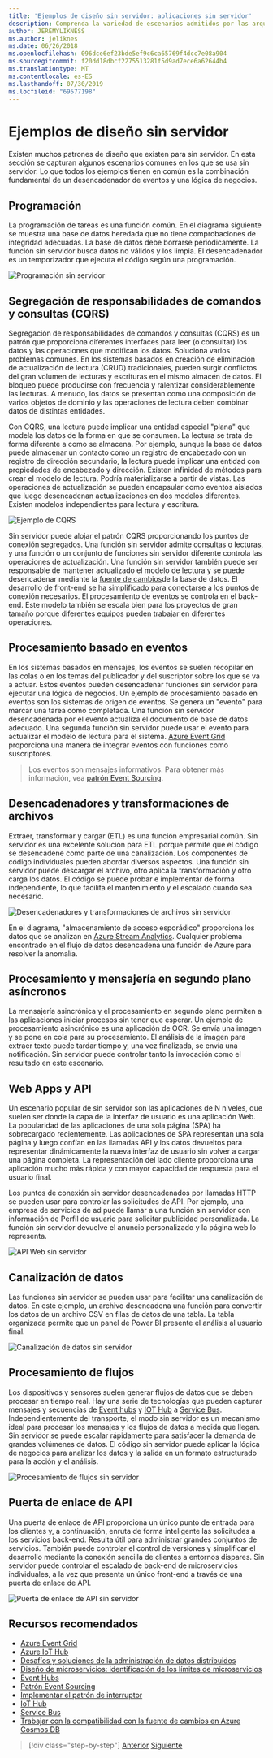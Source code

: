 ```yaml
---
title: 'Ejemplos de diseño sin servidor: aplicaciones sin servidor'
description: Comprenda la variedad de escenarios admitidos por las arquitecturas sin servidor, desde la programación y el procesamiento basado en eventos hasta los desencadenadores de archivos y el proceso de flujo.
author: JEREMYLIKNESS
ms.author: jeliknes
ms.date: 06/26/2018
ms.openlocfilehash: 096dce6ef23bde5ef9c6ca65769f4dcc7e08a904
ms.sourcegitcommit: f20dd18dbcf2275513281f5d9ad7ece6a62644b4
ms.translationtype: MT
ms.contentlocale: es-ES
ms.lasthandoff: 07/30/2019
ms.locfileid: "69577198"
---
```

# <a name="serverless-design-examples"></a>Ejemplos de diseño sin servidor

Existen muchos patrones de diseño que existen para sin servidor. En esta sección se capturan algunos escenarios comunes en los que se usa sin servidor. Lo que todos los ejemplos tienen en común es la combinación fundamental de un desencadenador de eventos y una lógica de negocios.

## <a name="scheduling"></a>Programación

La programación de tareas es una función común. En el diagrama siguiente se muestra una base de datos heredada que no tiene comprobaciones de integridad adecuadas. La base de datos debe borrarse periódicamente. La función sin servidor busca datos no válidos y los limpia. El desencadenador es un temporizador que ejecuta el código según una programación.

![Programación sin servidor](./media/serverless-scheduling.png)

## <a name="command-and-query-responsibility-segregation-cqrs"></a>Segregación de responsabilidades de comandos y consultas (CQRS)

Segregación de responsabilidades de comandos y consultas (CQRS) es un patrón que proporciona diferentes interfaces para leer (o consultar) los datos y las operaciones que modifican los datos. Soluciona varios problemas comunes. En los sistemas basados en creación de eliminación de actualización de lectura (CRUD) tradicionales, pueden surgir conflictos del gran volumen de lecturas y escrituras en el mismo almacén de datos. El bloqueo puede producirse con frecuencia y ralentizar considerablemente las lecturas. A menudo, los datos se presentan como una composición de varios objetos de dominio y las operaciones de lectura deben combinar datos de distintas entidades.

Con CQRS, una lectura puede implicar una entidad especial "plana" que modela los datos de la forma en que se consumen. La lectura se trata de forma diferente a como se almacena. Por ejemplo, aunque la base de datos puede almacenar un contacto como un registro de encabezado con un registro de dirección secundario, la lectura puede implicar una entidad con propiedades de encabezado y dirección. Existen infinidad de métodos para crear el modelo de lectura. Podría materializarse a partir de vistas. Las operaciones de actualización se pueden encapsular como eventos aislados que luego desencadenan actualizaciones en dos modelos diferentes. Existen modelos independientes para lectura y escritura.

![Ejemplo de CQRS](./media/cqrs-example.png)

Sin servidor puede alojar el patrón CQRS proporcionando los puntos de conexión segregados. Una función sin servidor admite consultas o lecturas, y una función o un conjunto de funciones sin servidor diferente controla las operaciones de actualización. Una función sin servidor también puede ser responsable de mantener actualizado el modelo de lectura y se puede desencadenar mediante la [fuente de cambios](https://docs.microsoft.com/azure/cosmos-db/change-feed)de la base de datos. El desarrollo de front-end se ha simplificado para conectarse a los puntos de conexión necesarios. El procesamiento de eventos se controla en el back-end. Este modelo también se escala bien para los proyectos de gran tamaño porque diferentes equipos pueden trabajar en diferentes operaciones.

## <a name="event-based-processing"></a>Procesamiento basado en eventos

En los sistemas basados en mensajes, los eventos se suelen recopilar en las colas o en los temas del publicador y del suscriptor sobre los que se va a actuar. Estos eventos pueden desencadenar funciones sin servidor para ejecutar una lógica de negocios. Un ejemplo de procesamiento basado en eventos son los sistemas de origen de eventos. Se genera un "evento" para marcar una tarea como completada. Una función sin servidor desencadenada por el evento actualiza el documento de base de datos adecuado. Una segunda función sin servidor puede usar el evento para actualizar el modelo de lectura para el sistema. [Azure Event Grid](https://docs.microsoft.com/azure/event-grid/overview) proporciona una manera de integrar eventos con funciones como suscriptores.

> Los eventos son mensajes informativos. Para obtener más información, vea [patrón Event Sourcing](https://docs.microsoft.com/azure/architecture/patterns/event-sourcing).

## <a name="file-triggers-and-transformations"></a>Desencadenadores y transformaciones de archivos

Extraer, transformar y cargar (ETL) es una función empresarial común. Sin servidor es una excelente solución para ETL porque permite que el código se desencadene como parte de una canalización. Los componentes de código individuales pueden abordar diversos aspectos. Una función sin servidor puede descargar el archivo, otro aplica la transformación y otro carga los datos. El código se puede probar e implementar de forma independiente, lo que facilita el mantenimiento y el escalado cuando sea necesario.

![Desencadenadores y transformaciones de archivos sin servidor](./media/serverless-file-triggers.png)

En el diagrama, "almacenamiento de acceso esporádico" proporciona los datos que se analizan en [Azure Stream Analytics](https://docs.microsoft.com/azure/stream-analytics). Cualquier problema encontrado en el flujo de datos desencadena una función de Azure para resolver la anomalía.

## <a name="asynchronous-background-processing-and-messaging"></a>Procesamiento y mensajería en segundo plano asíncronos

La mensajería asincrónica y el procesamiento en segundo plano permiten a las aplicaciones iniciar procesos sin tener que esperar. Un ejemplo de procesamiento asincrónico es una aplicación de OCR. Se envía una imagen y se pone en cola para su procesamiento. El análisis de la imagen para extraer texto puede tardar tiempo y, una vez finalizada, se envía una notificación. Sin servidor puede controlar tanto la invocación como el resultado en este escenario.

## <a name="web-apps-and-apis"></a>Web Apps y API

Un escenario popular de sin servidor son las aplicaciones de N niveles, que suelen ser donde la capa de la interfaz de usuario es una aplicación Web. La popularidad de las aplicaciones de una sola página (SPA) ha sobrecargado recientemente. Las aplicaciones de SPA representan una sola página y luego confían en las llamadas API y los datos devueltos para representar dinámicamente la nueva interfaz de usuario sin volver a cargar una página completa. La representación del lado cliente proporciona una aplicación mucho más rápida y con mayor capacidad de respuesta para el usuario final.

Los puntos de conexión sin servidor desencadenados por llamadas HTTP se pueden usar para controlar las solicitudes de API. Por ejemplo, una empresa de servicios de ad puede llamar a una función sin servidor con información de Perfil de usuario para solicitar publicidad personalizada. La función sin servidor devuelve el anuncio personalizado y la página web lo representa.

![API Web sin servidor](./media/serverless-web-api.png)

## <a name="data-pipeline"></a>Canalización de datos

Las funciones sin servidor se pueden usar para facilitar una canalización de datos. En este ejemplo, un archivo desencadena una función para convertir los datos de un archivo CSV en filas de datos de una tabla. La tabla organizada permite que un panel de Power BI presente el análisis al usuario final.

![Canalización de datos sin servidor](./media/serverless-data-pipeline.png)

## <a name="stream-processing"></a>Procesamiento de flujos

Los dispositivos y sensores suelen generar flujos de datos que se deben procesar en tiempo real. Hay una serie de tecnologías que pueden capturar mensajes y secuencias de [Event hubs](https://docs.microsoft.com/azure/event-hubs/event-hubs-what-is-event-hubs) y [IOT Hub](https://docs.microsoft.com/azure/iot-hub) a [Service Bus](https://docs.microsoft.com/azure/service-bus). Independientemente del transporte, el modo sin servidor es un mecanismo ideal para procesar los mensajes y los flujos de datos a medida que llegan. Sin servidor se puede escalar rápidamente para satisfacer la demanda de grandes volúmenes de datos. El código sin servidor puede aplicar la lógica de negocios para analizar los datos y la salida en un formato estructurado para la acción y el análisis.

![Procesamiento de flujos sin servidor](./media/serverless-stream-processing.png)

## <a name="api-gateway"></a>Puerta de enlace de API

Una puerta de enlace de API proporciona un único punto de entrada para los clientes y, a continuación, enruta de forma inteligente las solicitudes a los servicios back-end. Resulta útil para administrar grandes conjuntos de servicios. También puede controlar el control de versiones y simplificar el desarrollo mediante la conexión sencilla de clientes a entornos dispares. Sin servidor puede controlar el escalado de back-end de microservicios individuales, a la vez que presenta un único front-end a través de una puerta de enlace de API.

![Puerta de enlace de API sin servidor](./media/serverless-api-gateway.png)

## <a name="recommended-resources"></a>Recursos recomendados

* [Azure Event Grid](https://docs.microsoft.com/azure/event-grid/overview)
* [Azure IoT Hub](https://docs.microsoft.com/azure/iot-hub)
* [Desafíos y soluciones de la administración de datos distribuidos](../microservices/architect-microservice-container-applications/distributed-data-management.md)
* [Diseño de microservicios: identificación de los límites de microservicios](https://docs.microsoft.com/azure/architecture/microservices/microservice-boundaries)
* [Event Hubs](https://docs.microsoft.com/azure/event-hubs/event-hubs-what-is-event-hubs)
* [Patrón Event Sourcing](https://docs.microsoft.com/azure/architecture/patterns/event-sourcing)
* [Implementar el patrón de interruptor](../microservices/implement-resilient-applications/implement-circuit-breaker-pattern.md)
* [IoT Hub](https://docs.microsoft.com/azure/iot-hub)
* [Service Bus](https://docs.microsoft.com/azure/service-bus)
* [Trabajar con la compatibilidad con la fuente de cambios en Azure Cosmos DB](https://docs.microsoft.com/azure/cosmos-db/change-feed)

>[!div class="step-by-step"]
>[Anterior](serverless-architecture-considerations.md)
>[Siguiente](azure-serverless-platform.md)

